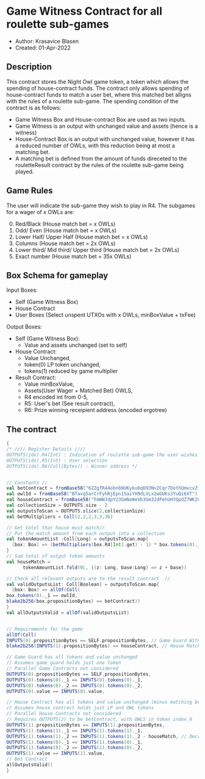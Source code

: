 # Game Witness Contract for all roulette sub-games

* Author: Krasavice Blasen
* Created: 01-Apr-2022

## Description
This contract stores the Night Owl game token, a token which allows the spending of house-contract funds. 
The contract only allows spending of house-contract funds to match a user bet, where this matched bet alligns with the rules of a roulette sub-game.
The spending condition of the contract is as follows:
- Game Witness Box and House-contract Box are used as two inputs. 
- Game Witness is an output with unchanged value and assets (hence is a witness)
- House-Contract Box is an output with unchanged value, however it has a reduced number of OWLs, with this reduction being at most a matching bet. 
- A matching bet is defined from the amount of funds direceted to the rouletteResult contract by the rules of the roulette sub-game being played.

## Game Rules
The user will indicate the sub-game they wish to play in R4.
The subgames for a wager of x OWLs are:

0. Red/Black (House match bet = x OWLs)
1. Odd/ Even (House match bet = x OWLs)
2. Lower Half/ Upper Half (House match bet = x OWLs)
3. Columns (House match bet = 2x OWLs)
4. Lower third/ Mid third/ Upper third (House match bet = 2x OWLs)
5. Exact number (House match bet = 35x OWLs)

## Box Schema for gameplay

Input Boxes:
- Self (Game Witness Box)
- House Contract 
- User Boxes (Select unspent UTXOs with x OWLs, minBoxValue + txFee)

Output Boxes:
- Self (Game Witness Box):
  - Value and assets unchanged (set to self)
- House Contract:
  - Value Unchanged, 
  - token(0) LP token unchanged,
  - tokens(1) reduced by game multiplier
- Result Contract:
  -  Value minBoxValue, 
  -  Assets(User Wager + Matched Bet) OWLS, 
  -   R4 encoded int from 0-5, 
  -  R5: User's bet (See result contract), 
  -  R6: Prize winning receipient address (encoded ergotree)



## The contract
```scala
{
/* //// Register Details ////
OUTPUTS(idx).R4(Int) : Indication of roulette sub-game the user wishes to play
OUTPUTS(idx).R5(Int) : User selection
OUTPUTS(idx).R6(Coll[Bytes]) : Winner address */


// Constants //
val betContract = fromBase58("6ZZgfR44obnbNUKyku6qD93NvZCqr7DethQmvcvZi6Tn") // Result Contract
val owlId = fromBase58("BTavg5arCrFyhRjEpn15aiYH9dLVLx2wGUKsJYuQi6XT")
val houseContract = fromBase58("FmWWJdpY23GmNeWeVb3Gm32dPehUHYQpdZ7WK2Cs8HVd") // House contract ErgoTree
val collectionSize = OUTPUTS.size - 2
val outputsToScan = OUTPUTS.slice(2,collectionSize)
val betMultipliers = Coll(2,2,2,3,3,36)

// Get total that house must match//
// Put the match amount from each output into a collection
val tokenAmountList :Coll[Long] = outputsToScan.map{
  (box: Box) => (betMultipliers(box.R4[Int].get) - 1) * box.tokens(0)._2 / betMultipliers(box.R4[Int].get)
}
// Sum total of output token amounts
val houseMatch = 
      tokenAmountList.fold(0L, {(z: Long, base:Long) => z + base})

// Check all relevant outputs are to the result contract  //
val validOutputsList: Coll[Boolean] = outputsToScan.map{
  (box: Box) => allOf(Coll(
box.tokens(0)._1 == owlId,
blake2b256(box.propositionBytes) == betContract))
}
val allOutputsValid = allOf(validOutputsList)


// Requirements for the game
allOf(Coll(
INPUTS(0).propositionBytes == SELF.propositionBytes, // Game Guard Witness
blake2b256(INPUTS(1).propositionBytes) == houseContract, // House Matching Bet

// Game Guard has all tokens and value unchanged
// Assumes game guard holds just one token 
// Parallel Game Contracts not considered
OUTPUTS(0).propositionBytes == SELF.propositionBytes, 
OUTPUTS(0).tokens(0)._1 == INPUTS(0).tokens(0)._1, 
OUTPUTS(0).tokens(0)._2 == INPUTS(0).tokens(0)._2,
OUTPUTS(0).value == INPUTS(0).value,

// House Contract has all tokens and value unchanged (minus matching bet)
// Assumes house contract holds just LP and OWL tokens
// Parallel House Contracts not considered
// Requires OUTPUTS(2) to be betContract, with OWLS in token index 0
OUTPUTS(1).propositionBytes == INPUTS(1).propositionBytes, 
OUTPUTS(1).tokens(1)._1 == INPUTS(1).tokens(1)._1,
OUTPUTS(1).tokens(1)._2 == INPUTS(1).tokens(1)._2 - houseMatch, // Decrease OWLS by the amount due from the house
OUTPUTS(1).tokens(0)._1 == INPUTS(1).tokens(0)._1, 
OUTPUTS(1).tokens(0)._2 == INPUTS(1).tokens(0)._2,
OUTPUTS(1).value == INPUTS(1).value,
// Bet Contract
allOutputsValid))  
}
```
